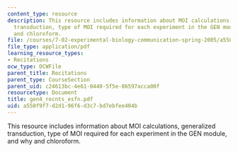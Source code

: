 ```yaml
---
content_type: resource
description: This resource includes information about MOI calculations, generalized
  transduction, type of MOI required for each experiment in the GEN module, and why
  and chloroform.
file: /courses/7-02-experimental-biology-communication-spring-2005/a550f9f7d2d196f6d3c7bd7ebfee404b_gen4_recnts_esfn.pdf
file_type: application/pdf
learning_resource_types:
- Recitations
ocw_type: OCWFile
parent_title: Recitations
parent_type: CourseSection
parent_uid: c24613bc-4e61-0440-5f5e-86597acca00f
resourcetype: Document
title: gen4_recnts_esfn.pdf
uid: a550f9f7-d2d1-96f6-d3c7-bd7ebfee404b
---
```

This resource includes information about MOI calculations, generalized transduction, type of MOI required for each experiment in the GEN module, and why and chloroform.

